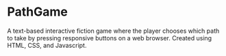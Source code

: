 # PathGame
A text-based interactive fiction game where the player chooses which path to take by pressing responsive buttons on a web browser. Created using HTML, CSS, and Javascript.
